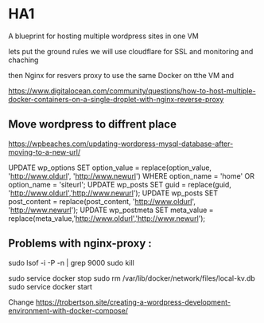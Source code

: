 # HA1
A blueprint for hosting multiple wordpress sites in one VM

lets put the ground rules we will use cloudflare for SSL and monitoring and chaching

then Nginx for resvers proxy to use the same Docker on tthe VM and 



https://www.digitalocean.com/community/questions/how-to-host-multiple-docker-containers-on-a-single-droplet-with-nginx-reverse-proxy


## Move wordpress to diffrent place
https://wpbeaches.com/updating-wordpress-mysql-database-after-moving-to-a-new-url/

UPDATE wp_options SET option_value = replace(option_value, 'http://www.oldurl', 'http://www.newurl') WHERE option_name = 'home' OR option_name = 'siteurl';
UPDATE wp_posts SET guid = replace(guid, 'http://www.oldurl','http://www.newurl');
UPDATE wp_posts SET post_content = replace(post_content, 'http://www.oldurl', 'http://www.newurl');
UPDATE wp_postmeta SET meta_value = replace(meta_value,'http://www.oldurl','http://www.newurl');



## Problems with nginx-proxy :

sudo lsof -i -P -n | grep 9000
sudo kill <procces ID>

sudo service docker stop
sudo rm /var/lib/docker/network/files/local-kv.db
sudo service docker start
  
  
  Change
  https://trobertson.site/creating-a-wordpress-development-environment-with-docker-compose/
